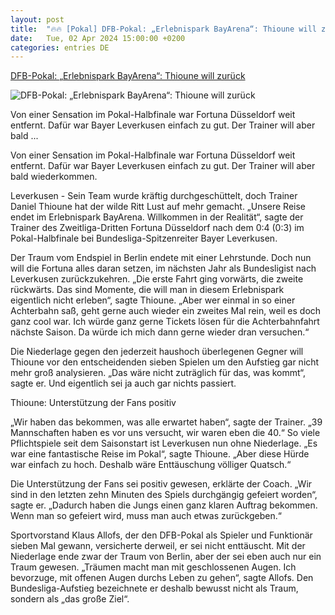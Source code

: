 ```yaml
---
layout: post
title:  "🔥🔥 [Pokal] DFB-Pokal: „Erlebnispark BayArena“: Thioune will zurück"
date:   Tue, 02 Apr 2024 15:00:00 +0200
categories: entries DE
---
```

[DFB-Pokal: „Erlebnispark BayArena“: Thioune will zurück](https://www.mz.de/sport/fussball/erlebnispark-bayarena-thioune-will-zuruck-3818564)

![DFB-Pokal: „Erlebnispark BayArena“: Thioune will zurück](https://bmg-images.forward-publishing.io/2024/04/04/7da8adc4-4df8-4a35-8c51-4bb14bb098d6.jpeg?rect=0%2C107%2C2048%2C1152&w=1024)

Von einer Sensation im Pokal-Halbfinale war Fortuna Düsseldorf weit entfernt. Dafür war Bayer Leverkusen einfach zu gut. Der Trainer will aber bald ...

Von einer Sensation im Pokal-Halbfinale war Fortuna Düsseldorf weit entfernt. Dafür war Bayer Leverkusen einfach zu gut. Der Trainer will aber bald wiederkommen.

Leverkusen - Sein Team wurde kräftig durchgeschüttelt, doch Trainer Daniel Thioune hat der wilde Ritt Lust auf mehr gemacht. „Unsere Reise endet im Erlebnispark BayArena. Willkommen in der Realität“, sagte der Trainer des Zweitliga-Dritten Fortuna Düsseldorf nach dem 0:4 (0:3) im Pokal-Halbfinale bei Bundesliga-Spitzenreiter Bayer Leverkusen.

Der Traum vom Endspiel in Berlin endete mit einer Lehrstunde. Doch nun will die Fortuna alles daran setzen, im nächsten Jahr als Bundesligist nach Leverkusen zurückzukehren. „Die erste Fahrt ging vorwärts, die zweite rückwärts. Das sind Momente, die will man in diesem Erlebnispark eigentlich nicht erleben“, sagte Thioune. „Aber wer einmal in so einer Achterbahn saß, geht gerne auch wieder ein zweites Mal rein, weil es doch ganz cool war. Ich würde ganz gerne Tickets lösen für die Achterbahnfahrt nächste Saison. Da würde ich mich dann gerne wieder dran versuchen.“

Die Niederlage gegen den jederzeit haushoch überlegenen Gegner will Thioune vor den entscheidenden sieben Spielen um den Aufstieg gar nicht mehr groß analysieren. „Das wäre nicht zuträglich für das, was kommt“, sagte er. Und eigentlich sei ja auch gar nichts passiert.

Thioune: Unterstützung der Fans positiv

„Wir haben das bekommen, was alle erwartet haben“, sagte der Trainer. „39 Mannschaften haben es vor uns versucht, wir waren eben die 40.“ So viele Pflichtspiele seit dem Saisonstart ist Leverkusen nun ohne Niederlage. „Es war eine fantastische Reise im Pokal“, sagte Thioune. „Aber diese Hürde war einfach zu hoch. Deshalb wäre Enttäuschung völliger Quatsch.“

Die Unterstützung der Fans sei positiv gewesen, erklärte der Coach. „Wir sind in den letzten zehn Minuten des Spiels durchgängig gefeiert worden“, sagte er. „Dadurch haben die Jungs einen ganz klaren Auftrag bekommen. Wenn man so gefeiert wird, muss man auch etwas zurückgeben.“

Sportvorstand Klaus Allofs, der den DFB-Pokal als Spieler und Funktionär sieben Mal gewann, versicherte derweil, er sei nicht enttäuscht. Mit der Niederlage ende zwar der Traum von Berlin, aber der sei eben auch nur ein Traum gewesen. „Träumen macht man mit geschlossenen Augen. Ich bevorzuge, mit offenen Augen durchs Leben zu gehen“, sagte Allofs. Den Bundesliga-Aufstieg bezeichnete er deshalb bewusst nicht als Traum, sondern als „das große Ziel“.

